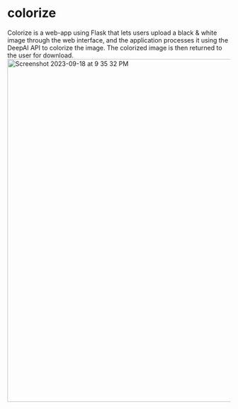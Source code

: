 # colorize
Colorize is a web-app using Flask that lets users upload a black &amp; white image through the web interface, and the application processes it using the DeepAI API to colorize the image. The colorized image is then returned to the user for download. 
<img width="774" alt="Screenshot 2023-09-18 at 9 35 32 PM" src="https://github.com/michelejoseph1/colorize/assets/66920319/34bd6c1d-790a-44ad-8c4e-f2f6cb48eb79">
